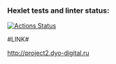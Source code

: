 ### Hexlet tests and linter status:
[![Actions Status](https://github.com/rrdyo/devops-for-programmers-project-76/workflows/hexlet-check/badge.svg)](https://github.com/rrdyo/devops-for-programmers-project-76/actions)

#LINK#

http://project2.dyo-digital.ru